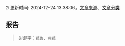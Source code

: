 :alarm_clock: 更新时间: 2024-12-24 13:38:06。[文章来源](/README.md)、[文章分类](/TAGS.md)

## 报告


> 关键字：`报告`、`月报`



